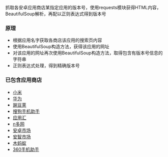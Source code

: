 抓取各安卓应用商店某指定应用的版本号，使用requests模块获得HTML内容，BeautifulSoup解析，再配以正则表达式得到版本号

### 原理
* 根据应用名字获取各商店该应用的搜索页内容
*  使用BeautifulSoup构造方法，获得该应用的网址
*  对该应用的网址再次使用BeautifulSoup构造方法，取得包含有版本号信息的字符串
*  正则表达式处理，得到精确版本号

### 已包含应用商店
* [小米](http://app.mi.com/)
* [华为](http://appstore.huawei.com/)
* [豌豆荚](http://www.wandoujia.com/apps)
* [搜狗手机助手](http://zhushou.sogou.com/apps/)
* [应用汇](http://www.appchina.com/)
* [n多网](http://www.nduoa.com/)
* [安卓市场](http://apk.hiapk.com/)
* [安智市场](http://www.anzhi.com/)
* [木蚂蚁](http://www.mumayi.com/)
* [360手机助手](http://zhushou.360.cn/)
